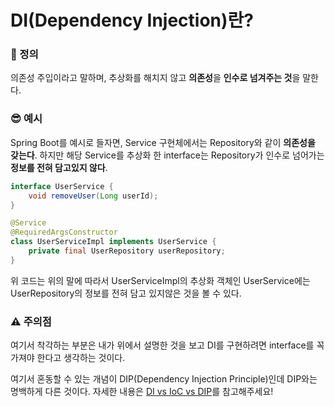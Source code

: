 # DI(Dependency Injection)란?

### 📌 정의

의존성 주입이라고 말하며, 추상화를 해치지 않고 **의존성**을 **인수로 넘겨주는 것**을 말한다.

### 😎 예시

Spring Boot를 예시로 들자면, Service 구현체에서는 Repository와 같이 **의존성을 갖는다**. 하지만 해당 Service를 추상화 한 interface는 Repository가 인수로 넘어가는 **정보를 전혀 담고있지 않다**.

```java
interface UserService {
    void removeUser(Long userId);
}
```

```java
@Service
@RequiredArgsConstructor
class UserServiceImpl implements UserService {
    private final UserRepository userRepository;
}
```

위 코드는 위의 말에 따라서 UserServiceImpl의 추상화 객체인 UserService에는 UserRepository의 정보를 전혀 담고 있지않은 것을 볼 수 있다.

### ⚠ 주의점

여기서 착각하는 부분은 내가 위에서 설명한 것을 보고 DI를 구현하려면 interface를 꼭 가져야 한다고 생각하는 것이다.

여기서 혼동할 수 있는 개념이 DIP(Dependency Injection Principle)인데 DIP와는 명백하게 다른 것이다. 자세한 내용은 [DI vs IoC vs DIP](https://github.com/leeseojune53/yatudy/blob/main/OOP/DI%20vs%20IoC%20vs%20DIP.md)를 참고해주세요!
